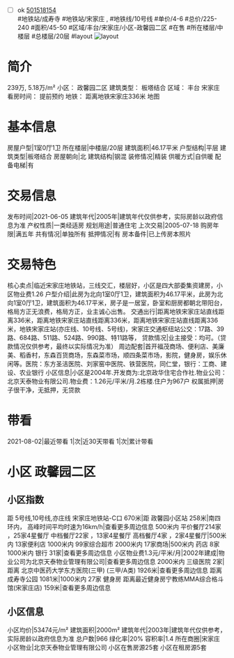 - [ ] ok [501518154](https://bj.5i5j.com/ershoufang/501518154.html)  
 #地铁站/成寿寺 #地铁站/宋家庄 ,  #地铁线/10号线
#单价/4-6 #总价/225-240 #面积/45-50   #区域/丰台/宋家庄/小区-政馨园二区 #在售 #所在楼层/中楼层 #总楼层/20层 #layout 
![layout](http://image2a.5i5j.com/bdir/layout/dca849e4709f437a8f0445806917eff9.jpg_P5.jpg) 
# 简介 
 239万,  5.18万/m² 
小区： 政馨园二区
建筑类型： 板塔结合
区域： 丰台 宋家庄
看房时间： 提前预约
地铁： 距离地铁宋家庄336米 地图
# 基本信息 
 房屋户型|1室0厅1卫
所在楼层|中楼层/20层
建筑面积|46.17平米
户型结构|平层
建筑类型|板塔结合
房屋朝向|北
建筑结构|钢混
装修情况|精装
供暖方式|自供暖
配备电梯|有
# 交易信息 
 发布时间|2021-06-05
建筑年代|2005年|建筑年代仅供参考，实际房龄以政府信息为准
产权性质|一类经适房
规划用途|普通住宅
上次交易|2005-07-18
购房年限|满五年
共有情况|单独所有
抵押情况|有
房本备件|已上传房本照片
# 交易特色 
 核心卖点|临近宋家庄地铁站，三线交汇，楼层好，小区是四大部委集资建房，小区物业费1.26
户型介绍|此房为北向1室0厅1卫，建筑面积为46.17平米，此房为北向1室0厅1卫，建筑面积为46.17平米，房子是一居室，卧室和厨房都朝北带阳台，格局方正无浪费，格局方正，业主诚心出售。
交通出行|距离地铁宋家庄站直线距离336米，距离地铁宋家庄站直线距离336米，距离地铁宋家庄站直线距离336米，地铁宋家庄站(亦庄线、10号线、5号线)，宋家庄交通枢纽站公交：17路、39路、684路、511路、524路、990路、特11路等，
贷款情况|业主接受：均可。（贷款情况仅供参考，最终以实际情况为准）
周边配套|首开福茂商场、便利店、美廉美、稻香村，东森百货商场，东森菜市场，顺四条菜市场，影院，健身房，娱乐休闲等。医院：东方圣洁医院、刘家窑中医院、铁营医院，同仁堂，银行：工商、建设、农业银行
小区信息|小区是2004年.开发商为:北京政华住宅合作社.物业公司：北京天泰物业有限公司.物业费：1.26元/平米/月.2栋楼.住户为967户
权属抵押|房子很干净，无抵押，无贷款
# 带看 
 2021-08-02|最近带看	 1|次|近30天带看	 1|次|累计带看
# 小区 政馨园二区
## 小区指数 
 距 5号线,10号线,亦庄线 宋家庄地铁站-C口 670米|距 政馨园小区站 258米|南四环内， 高峰时间平均时速为16km/h|查看更多周边信息
500米内 平价餐厅214家 ，25家4星餐厅
中档餐厅22家 ，13家4星餐厅
高档餐厅4家 ，2家4星餐厅|500米内 13家便利店
1000米内 99家综合超市
2000米内 17家商场|500米内 药店 8家
1000米内 银行 31家|查看更多周边信息
小区物业费1.3元/平米/月|2002年建成|物业公司为北京天泰物业管理有限公司|查看更多周边信息
2000米内 三级医院 2家|距离 北京中医药大学东方医院(三甲) (三甲/A类) 1926米|查看更多周边信息
距离 成寿寺公园 1081米|1000米内 27家 健身房
距离最近健身房宁教练MMA综合格斗馆(宋家庄店) 159米|查看更多周边信息
## 小区信息 
 小区均价|53474元/m²
建筑面积|2000m²
建筑年代|2003年|建筑年代仅供参考，实际房龄以政府信息为准
总户数|966
绿化率|20%
容积率|1.4
所在商圈|宋家庄
小区物业|北京天泰物业管理有限公司
小区在售房源25套
小区在租房源5套
